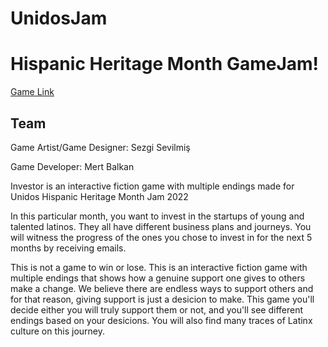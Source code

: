 # UnidosJam

<h1> Hispanic Heritage Month GameJam! </h1>
<a href = "https://sezg.itch.io/investor"> Game Link </a>

<h2>Team</h2>
<p>Game Artist/Game Designer: Sezgi Sevilmiş</p>
<p>Game Developer: Mert Balkan</p>

Investor is an interactive fiction game with multiple endings made for Unidos Hispanic Heritage Month Jam 2022

In this particular month, you want to invest in the startups of young and talented latinos. They all have different business plans and journeys. You will witness the progress of the ones you chose to invest in for the next 5 months by receiving emails. 

This is not a game to win or lose. This is an interactive fiction game with multiple endings that shows how a genuine support one gives to others make a change. We believe there are endless ways to support others and for that reason, giving support is just a desicion to make. This game you'll decide either you will truly support them or not, and you'll see different endings based on your desicions. You will also find many traces of Latinx culture on this journey.

